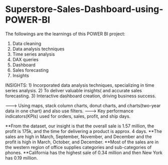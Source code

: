 # Superstore-Sales-Dashboard-using-POWER-BI

The followings are the learnings of this POWER BI project:
1) Data cleaning
2) Data analysis techniques
3) Time series analysis 
4) DAX queries
5) Dashboard
6) Sales forecasting
7) Insights



INSIGHTS:  1) Incorporated data analysis techniques, specializing in time series analysis.
           2) To deliver valuable insights( and accurate sales forecasting.
           3) Interactive dashboard creation, driving business success.



--->  Using maps, stack column charts, donut charts, and charts(two-year data in one chart) and also use filters.
--->  Key performance indicators(KPIs) used for orders, sales, profit, and ship days.


**From the dataset, our insight is that the overall sale is 1.57 million, the profit is 175k, and the time for delivering a product is approx. 4 days.
**The sales are high in March, September, November, and December and the profit is high in March, October, and December.
**Most of the sales are in the western region of office supplies categories and sub-categories of phones.
**California has the highest sale of 0.34 million and then New York has 0.19 million.

           


